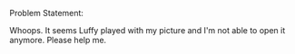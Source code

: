 Problem Statement:

Whoops. It seems Luffy played with my picture and I'm not able to open it anymore. Please help me.
